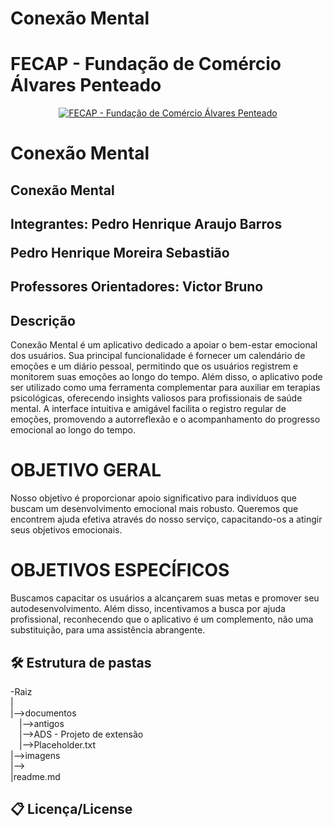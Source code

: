 # Conexão Mental
# FECAP - Fundação de Comércio Álvares Penteado

<p align="center">
<a href= "https://www.fecap.br/"><img src="https://encrypted-tbn0.gstatic.com/images?q=tbn:ANd9GcRhZPrRa89Kma0ZZogxm0pi-tCn_TLKeHGVxywp-LXAFGR3B1DPouAJYHgKZGV0XTEf4AE&usqp=CAU" alt="FECAP - Fundação de Comércio Álvares Penteado" border="0"></a>
</p>

# Conexão Mental

## Conexão Mental
## Integrantes: Pedro Henrique Araujo Barros <P> Pedro Henrique Moreira Sebastião

## Professores Orientadores: Victor Bruno

## Descrição
Conexão Mental é um aplicativo dedicado a apoiar o bem-estar emocional dos usuários. Sua principal funcionalidade é fornecer um calendário de emoções e um diário pessoal, permitindo que os usuários registrem e monitorem suas emoções ao longo do tempo. Além disso, o aplicativo pode ser utilizado como uma ferramenta complementar para auxiliar em terapias psicológicas, oferecendo insights valiosos para profissionais de saúde mental. A interface intuitiva e amigável facilita o registro regular de emoções, promovendo a autorreflexão e o acompanhamento do progresso emocional ao longo do tempo.
<p align="center">

 
</p>

<h1> OBJETIVO GERAL </h1>
  Nosso objetivo é proporcionar apoio significativo para indivíduos que buscam um desenvolvimento emocional mais robusto. Queremos que encontrem ajuda efetiva através do nosso serviço, capacitando-os a atingir seus objetivos emocionais.
<h1> OBJETIVOS ESPECÍFICOS </h1>
 Buscamos capacitar os usuários a alcançarem suas metas e promover seu autodesenvolvimento. Além disso, incentivamos a busca por ajuda profissional, reconhecendo que o aplicativo é um complemento, não uma substituição, para uma assistência abrangente.



## 🛠 Estrutura de pastas

-Raiz<br>
|<br>
|-->documentos<br>
  &emsp;|-->antigos<br>
   &emsp;|-->ADS - Projeto de extensão<br>
  &emsp;|-->Placeholder.txt<br>
|-->imagens<br>
|--><br>
|readme.md<br>




## 📋 Licença/License

